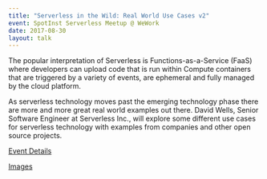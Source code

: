 ```yaml
---
title: "Serverless in the Wild: Real World Use Cases v2"
event: SpotInst Serverless Meetup @ WeWork
date: 2017-08-30
layout: talk
---
```


The popular interpretation of Serverless is Functions-as-a-Service (FaaS) where developers can upload code that is run within Compute containers that are triggered by a variety of events, are ephemeral and fully managed by the cloud platform.  

As serverless technology moves past the emerging technology phase there are more and more great real world examples out there. David Wells, Senior Software Engineer at Serverless Inc., will explore some different use cases for serverless technology with examples from companies and other open source projects.


[Event Details](https://www.meetup.com/DevOps-Efficiency-on-AWS/events/242361339/)

[Images](https://twitter.com/rlondner/status/903079207449747456)
